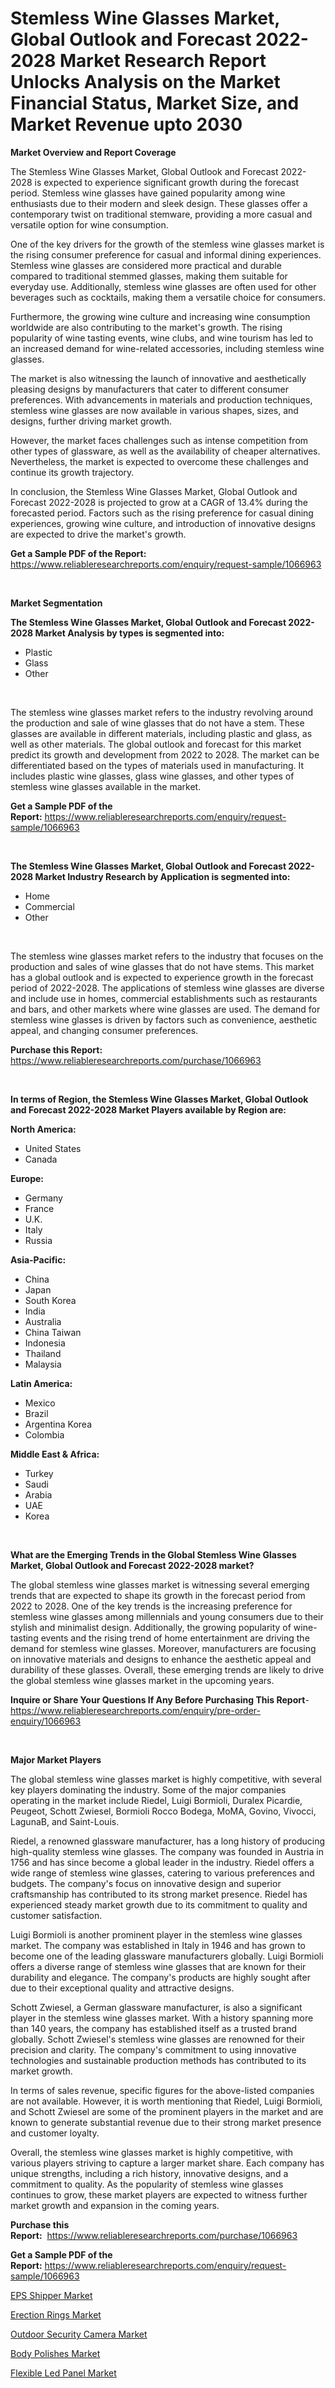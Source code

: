 <p><h1>Stemless Wine Glasses Market, Global Outlook and Forecast 2022-2028 Market Research Report Unlocks Analysis on the Market Financial Status, Market Size, and Market Revenue upto 2030</h1></p><p><strong>Market Overview and Report Coverage</strong></p>
<p><p>The Stemless Wine Glasses Market, Global Outlook and Forecast 2022-2028 is expected to experience significant growth during the forecast period. Stemless wine glasses have gained popularity among wine enthusiasts due to their modern and sleek design. These glasses offer a contemporary twist on traditional stemware, providing a more casual and versatile option for wine consumption.</p><p>One of the key drivers for the growth of the stemless wine glasses market is the rising consumer preference for casual and informal dining experiences. Stemless wine glasses are considered more practical and durable compared to traditional stemmed glasses, making them suitable for everyday use. Additionally, stemless wine glasses are often used for other beverages such as cocktails, making them a versatile choice for consumers.</p><p>Furthermore, the growing wine culture and increasing wine consumption worldwide are also contributing to the market's growth. The rising popularity of wine tasting events, wine clubs, and wine tourism has led to an increased demand for wine-related accessories, including stemless wine glasses.</p><p>The market is also witnessing the launch of innovative and aesthetically pleasing designs by manufacturers that cater to different consumer preferences. With advancements in materials and production techniques, stemless wine glasses are now available in various shapes, sizes, and designs, further driving market growth.</p><p>However, the market faces challenges such as intense competition from other types of glassware, as well as the availability of cheaper alternatives. Nevertheless, the market is expected to overcome these challenges and continue its growth trajectory.</p><p>In conclusion, the Stemless Wine Glasses Market, Global Outlook and Forecast 2022-2028 is projected to grow at a CAGR of 13.4% during the forecasted period. Factors such as the rising preference for casual dining experiences, growing wine culture, and introduction of innovative designs are expected to drive the market's growth.</p></p>
<p><strong>Get a Sample PDF of the Report:</strong> <a href="https://www.reliableresearchreports.com/enquiry/request-sample/1066963">https://www.reliableresearchreports.com/enquiry/request-sample/1066963</a></p>
<p>&nbsp;</p>
<p><strong>Market Segmentation</strong></p>
<p><strong>The Stemless Wine Glasses Market, Global Outlook and Forecast 2022-2028 Market Analysis by types is segmented into:</strong></p>
<p><ul><li>Plastic</li><li>Glass</li><li>Other</li></ul></p>
<p>&nbsp;</p>
<p><p>The stemless wine glasses market refers to the industry revolving around the production and sale of wine glasses that do not have a stem. These glasses are available in different materials, including plastic and glass, as well as other materials. The global outlook and forecast for this market predict its growth and development from 2022 to 2028. The market can be differentiated based on the types of materials used in manufacturing. It includes plastic wine glasses, glass wine glasses, and other types of stemless wine glasses available in the market.</p></p>
<p><strong>Get a Sample PDF of the Report:</strong>&nbsp;<a href="https://www.reliableresearchreports.com/enquiry/request-sample/1066963">https://www.reliableresearchreports.com/enquiry/request-sample/1066963</a></p>
<p>&nbsp;</p>
<p><strong>The Stemless Wine Glasses Market, Global Outlook and Forecast 2022-2028 Market Industry Research by Application is segmented into:</strong></p>
<p><ul><li>Home</li><li>Commercial</li><li>Other</li></ul></p>
<p>&nbsp;</p>
<p><p>The stemless wine glasses market refers to the industry that focuses on the production and sales of wine glasses that do not have stems. This market has a global outlook and is expected to experience growth in the forecast period of 2022-2028. The applications of stemless wine glasses are diverse and include use in homes, commercial establishments such as restaurants and bars, and other markets where wine glasses are used. The demand for stemless wine glasses is driven by factors such as convenience, aesthetic appeal, and changing consumer preferences.</p></p>
<p><strong>Purchase this Report:</strong>&nbsp; <a href="https://www.reliableresearchreports.com/purchase/1066963">https://www.reliableresearchreports.com/purchase/1066963</a></p>
<p>&nbsp;</p>
<p><strong>In terms of Region, the Stemless Wine Glasses Market, Global Outlook and Forecast 2022-2028 Market Players available by Region are:</strong></p>
<p>
    <p> <strong> North America: </strong>
        <ul>
            <li>United States</li>
            <li>Canada</li>
        </ul>
        </p> 
    <p> <strong> Europe: </strong>
        <ul>
            <li>Germany</li>
            <li>France</li>
            <li>U.K.</li>
            <li>Italy</li>
            <li>Russia</li>
        </ul>
        </p> 
    <p> <strong> Asia-Pacific: </strong>
        <ul>
            <li>China</li>
            <li>Japan</li>
            <li>South Korea</li>
            <li>India</li>
            <li>Australia</li>
            <li>China Taiwan</li>
            <li>Indonesia</li>
            <li>Thailand</li>
            <li>Malaysia</li>
        </ul>
        </p> 
    <p> <strong> Latin America: </strong>
        <ul>
            <li>Mexico</li>
            <li>Brazil</li>
            <li>Argentina Korea</li>
            <li>Colombia</li>
        </ul>
        </p> 
    <p> <strong> Middle East & Africa: </strong>
        <ul>
            <li>Turkey</li>
            <li>Saudi</li>
            <li>Arabia</li>
            <li>UAE</li>
            <li>Korea</li>
        </ul>
    </p>
    </p>
<p>&nbsp;</p>
<p><strong>What are the Emerging Trends in the Global Stemless Wine Glasses Market, Global Outlook and Forecast 2022-2028 market?</strong></p>
<p><p>The global stemless wine glasses market is witnessing several emerging trends that are expected to shape its growth in the forecast period from 2022 to 2028. One of the key trends is the increasing preference for stemless wine glasses among millennials and young consumers due to their stylish and minimalist design. Additionally, the growing popularity of wine-tasting events and the rising trend of home entertainment are driving the demand for stemless wine glasses. Moreover, manufacturers are focusing on innovative materials and designs to enhance the aesthetic appeal and durability of these glasses. Overall, these emerging trends are likely to drive the global stemless wine glasses market in the upcoming years.</p></p>
<p><strong>Inquire or Share Your Questions If Any Before Purchasing This Report</strong>- <a href="https://www.reliableresearchreports.com/enquiry/pre-order-enquiry/1066963">https://www.reliableresearchreports.com/enquiry/pre-order-enquiry/1066963</a></p>
<p>&nbsp;</p>
<p><strong>Major Market Players</strong></p>
<p><p>The global stemless wine glasses market is highly competitive, with several key players dominating the industry. Some of the major companies operating in the market include Riedel, Luigi Bormioli, Duralex Picardie, Peugeot, Schott Zwiesel, Bormioli Rocco Bodega, MoMA, Govino, Vivocci, LagunaB, and Saint-Louis.</p><p>Riedel, a renowned glassware manufacturer, has a long history of producing high-quality stemless wine glasses. The company was founded in Austria in 1756 and has since become a global leader in the industry. Riedel offers a wide range of stemless wine glasses, catering to various preferences and budgets. The company's focus on innovative design and superior craftsmanship has contributed to its strong market presence. Riedel has experienced steady market growth due to its commitment to quality and customer satisfaction.</p><p>Luigi Bormioli is another prominent player in the stemless wine glasses market. The company was established in Italy in 1946 and has grown to become one of the leading glassware manufacturers globally. Luigi Bormioli offers a diverse range of stemless wine glasses that are known for their durability and elegance. The company's products are highly sought after due to their exceptional quality and attractive designs.</p><p>Schott Zwiesel, a German glassware manufacturer, is also a significant player in the stemless wine glasses market. With a history spanning more than 140 years, the company has established itself as a trusted brand globally. Schott Zwiesel's stemless wine glasses are renowned for their precision and clarity. The company's commitment to using innovative technologies and sustainable production methods has contributed to its market growth.</p><p>In terms of sales revenue, specific figures for the above-listed companies are not available. However, it is worth mentioning that Riedel, Luigi Bormioli, and Schott Zwiesel are some of the prominent players in the market and are known to generate substantial revenue due to their strong market presence and customer loyalty.</p><p>Overall, the stemless wine glasses market is highly competitive, with various players striving to capture a larger market share. Each company has unique strengths, including a rich history, innovative designs, and a commitment to quality. As the popularity of stemless wine glasses continues to grow, these market players are expected to witness further market growth and expansion in the coming years.</p></p>
<p><strong>Purchase this Report:</strong>&nbsp;&nbsp;<a href="https://www.reliableresearchreports.com/purchase/1066963">https://www.reliableresearchreports.com/purchase/1066963</a></p>
<p></p>
<p><strong>Get a Sample PDF of the Report:</strong>&nbsp;<a href="https://www.reliableresearchreports.com/enquiry/request-sample/1066963">https://www.reliableresearchreports.com/enquiry/request-sample/1066963</a></p>
<p><p><a href="https://medium.com/@jenniferwhite656/eps-shipper-market-size-growth-forecast-2023-2030-138d47340da5">EPS Shipper Market</a></p><p><a href="https://medium.com/@bonniehoppe2023/erection-rings-market-size-growth-forecast-2023-2030-15c5c55b1afe">Erection Rings Market</a></p><p><a href="https://www.reportprime.com/outdoor-security-camera-r4696">Outdoor Security Camera Market</a></p><p><a href="https://www.linkedin.com/pulse/body-polishes-market-size-growth-forecast-from-2023--pkste/">Body Polishes Market</a></p><p><a href="https://www.reportprime.com/flexible-led-panel-r4693">Flexible Led Panel Market</a></p></p>